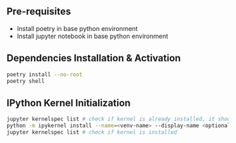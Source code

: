 ## Pre-requisites

- Install poetry in base python environment
- Install jupyter notebook in base python environment

## Dependencies Installation & Activation

```bash
poetry install --no-root
poetry shell
```

## IPython Kernel Initialization

```bash
jupyter kernelspec list # check if kernel is already installed, it should not be
python -m ipykernel install --name=<venv-name> --display-name <optional-display-name>
jupyter kernelspec list # check if kernel is installed
```